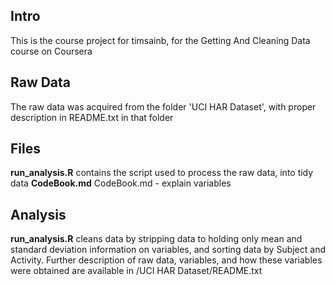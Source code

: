 ## Intro

This is the course project for timsainb, for the Getting And Cleaning Data course on Coursera

## Raw Data

The raw data was acquired from the folder 'UCI HAR Dataset', with proper description in README.txt in that folder

## Files

**run_analysis.R** contains the script used to process the raw data, into tidy data
**CodeBook.md** CodeBook.md - explain variables

## Analysis

**run_analysis.R** cleans data by stripping data to holding only mean and standard deviation information on variables, and sorting data by Subject and Activity. Further description of raw data, variables, and how these variables were obtained are available in /UCI HAR Dataset/README.txt

